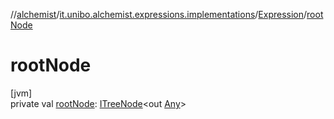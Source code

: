 //[alchemist](../../../index.md)/[it.unibo.alchemist.expressions.implementations](../index.md)/[Expression](index.md)/[rootNode](root-node.md)

# rootNode

[jvm]\
private val [rootNode](root-node.md): [ITreeNode](../../it.unibo.alchemist.expressions.interfaces/-i-tree-node/index.md)<out [Any](https://kotlinlang.org/api/latest/jvm/stdlib/kotlin/-any/index.html)>
